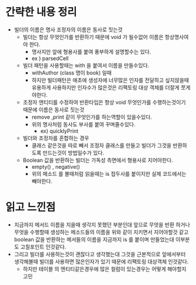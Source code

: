 # 간략한 내용 정리

- 빌더의 이름은 명사 조정자의 이름은 동사로 짓는것
  - 빌더는 항상 무엇인가를 반환하기 때문에 void 가 될수없어 이름은 항상명사여야 한다.
    - 명사지만 앞에 형용사를 붙여 풍부하게 설명할수는 있다.
    - ex ) parsedCell 
  - 빌더 패턴을 사용할때는 with 을 붙여서 이름을 만들수있다.
    - withAuthor (class 명이 book) 일때 
    - 하지만 빌더패턴은 애초에 생성자에 너무많은 인자를 전달하고 싶지않을때 유용하게 사용하지만
    인자수가 많은것은 리팩토링 대상 객체를 더잘게 쪼게야한다.
  - 조정자 엔티티를 수정하여 반환타입은 항상 void 무엇인가를 수행하는것이기 때문에 이름은 동사로 짓는것
    - remove ,print 같이 무엇인가를 하는역할이 있을수있다.
    - 위의 명사처럼 동사도 부사를 붙여 꾸며줄수있다.
      - ex) quicklyPrint
  - 빌더와 조정자를 혼합하는 경우
    - 클래스 같은것을 따로 빼서 조정자 클래스를 만들고 빌더가 그것을 반환하도록 만드는것이 방법일수가 있다. 
  - Boolean 값을 반환하는 빌더는 가독성 측면에서 형용사로 지어야한다.
    - empty() , negative()
    - 위의 메소드 를 볼때처럼 읽을때는 is 접두사를 붙이지만 실제 코드에서는 빼야한다.

# 읽고 느낀점 

- 지금까지 메서드 이름을 지을때 생각지 못했던 부분인대 앞으로 무엇을 반환 하거나 무엇을 수행할때 생성하는 메소드들의 
이름을 위와 같이 지키면서 지어야할것 같고 boolean 값을 반환하는 메서들의 이름을 지금까지 is 를 붙이며 만들었는대 이부분도 고칠포인트 인것같다.
- 그리고 빌더를 사용하는것이 괜찮다고 생각했는대 그것을 근본적으로 앞에서부터 생각해볼때 빌더를 사용하면 많은인자가 있기 때문에 리팩토링 대상객체 인것같다.
  - 하지만 테이블 의 엔티티같은경우에 많은 컬럼이 있는경우는 어떻게 해야할지 고민

